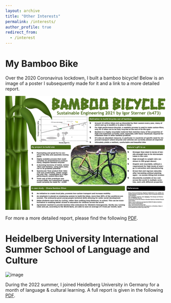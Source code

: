 ```yaml
---
layout: archive
title: "Other Interests"
permalink: /interests/
author_profile: true
redirect_from:
  - /interest
---
```


My Bamboo Bike
======

Over the 2020 Coronavirus lockdown, I built a bamboo bicycle! Below is an image of a poster I subsequently made for it and a link to a more detailed report.

![image](/images/bamboobike.jpg)

For more a more detailed report, please find the following [PDF](https://igorsterner.github.io/files/bamboobike.pdf).

Heidelberg University International Summer School of Language and Culture
======

![image](/images/class.jpg)

During the 2022 summer, I joined Heidelberg University in Germany for a month of language & cultural learning. A full report is given in the following [PDF](https://igorsterner.github.io/files/heidelberg.pdf).
